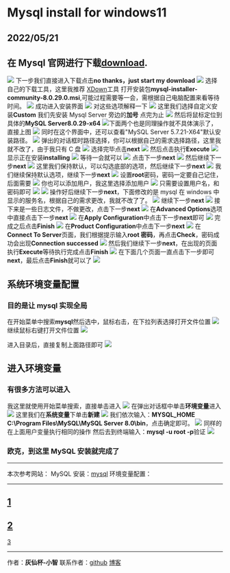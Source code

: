 # Mysql install for windows11

## 2022/05/21

## 在 Mysql 官网进行下载[download](https://dev.mysql.com/downloads/installer/).

![](https://makeforpicgo.oss-cn-chengdu.aliyuncs.com/img[P6~~WC41SSZH_YXUG96T[V.png)
下一步我们直接进入下载点击**no thanks，just start my download**
![](https://makeforpicgo.oss-cn-chengdu.aliyuncs.com/img20220521214245.png)
选择自己的下载工具，这里我推荐 [XDown](https://www.xdown.org/)工具
打开安装包**mysql-installer-community-8.0.29.0.msi**,可能过程需要等一会，需根据自己电脑配置来看等待时间。
![](https://makeforpicgo.oss-cn-chengdu.aliyuncs.com/img20220521215015.png)
成功进入安装界面
![](https://makeforpicgo.oss-cn-chengdu.aliyuncs.com/img20220521215200.png)
对这些选项解释一下
![](https://makeforpicgo.oss-cn-chengdu.aliyuncs.com/img20220521215634.png)
这里我们选择自定义安装**Custom**
我们先安装 Mysql Server 旁边的**加号**
点完为止
![](https://makeforpicgo.oss-cn-chengdu.aliyuncs.com/img20220521220717.png)
然后将鼠标定位到具体的**MySQL Server8.0.29-x64**
![](https://makeforpicgo.oss-cn-chengdu.aliyuncs.com/img20220521220430.png)下面两个也是同理操作就不具体演示了，直接上图
![](https://makeforpicgo.oss-cn-chengdu.aliyuncs.com/img20220521221130.png)
同时在这个界面中，还可以查看"MySQL Server 5.7.21-X64"默认安装路径。
![](https://makeforpicgo.oss-cn-chengdu.aliyuncs.com/img20220521221500.png)
弹出的对话框时路径选择，你可以根据自己的需求选择路径，这里我就不改了，由于我只有 C 盘
![](https://makeforpicgo.oss-cn-chengdu.aliyuncs.com/img20220521221933.png)
选择完毕点击**next**
![](https://makeforpicgo.oss-cn-chengdu.aliyuncs.com/img20220521221209.png)
然后点击执行**Execute**
![](https://makeforpicgo.oss-cn-chengdu.aliyuncs.com/img20220521221315.png)
显示正在安装**installing**
![](https://makeforpicgo.oss-cn-chengdu.aliyuncs.com/img20220521222201.png)
等待一会就可以
![](https://makeforpicgo.oss-cn-chengdu.aliyuncs.com/img20220521222428.png)
点击下一步**next**
![](https://makeforpicgo.oss-cn-chengdu.aliyuncs.com/img20220521222559.png)
然后继续下一步**next**
![](https://makeforpicgo.oss-cn-chengdu.aliyuncs.com/img20220521222815.png)
这里我们保持默认，可以勾选底部的选项，然后继续下一步**next**
![](https://makeforpicgo.oss-cn-chengdu.aliyuncs.com/img20220521222746.png)
我们继续保持默认选项，继续下一步**next**
![](https://makeforpicgo.oss-cn-chengdu.aliyuncs.com/img20220521223118.png)
设置**root**密码，密码一定要自己记住，后面需要
![](https://makeforpicgo.oss-cn-chengdu.aliyuncs.com/img20220521223343.png)
你也可以添加用户，我这里选择添加用户
![](https://makeforpicgo.oss-cn-chengdu.aliyuncs.com/img20220521223837.png)
只需要设置用户名，和密码即可
![](https://makeforpicgo.oss-cn-chengdu.aliyuncs.com/img20220521223343.png)
![](https://makeforpicgo.oss-cn-chengdu.aliyuncs.com/img20220521223756.png)
操作好后继续下一步**next**，下面修改的是 mysql 在 windows 中显示的服务名，根据自己的需求更改，我就不改了了。
![](https://makeforpicgo.oss-cn-chengdu.aliyuncs.com/img20220521224351.png)
继续下一步**next**
![](https://makeforpicgo.oss-cn-chengdu.aliyuncs.com/img20220521224602.png)
接下来是一些日志文件，不做更改，点击下一步**next**
![](https://makeforpicgo.oss-cn-chengdu.aliyuncs.com/img20220521224745.png)
在**Advanced Options**选项中直接点击下一步**next**
![](https://makeforpicgo.oss-cn-chengdu.aliyuncs.com/img20220521224831.png)
在**Apply Configuration**中点击下一步**next**即可
![](https://makeforpicgo.oss-cn-chengdu.aliyuncs.com/img20220521225024.png)
完成之后点击**Finish**
![](https://makeforpicgo.oss-cn-chengdu.aliyuncs.com/img20220521225225.png)
在**Product Configuration**中点击下一步**next**
![](https://makeforpicgo.oss-cn-chengdu.aliyuncs.com/img20220521225252.png)
在**Connect To Server**页面，我们根据提示输入**root 密码**，再点击**Check**，密码成功会出现**Connection successed**
![](https://makeforpicgo.oss-cn-chengdu.aliyuncs.com/img20220521225523.png)
然后我们继续下一步**next**，在出现的页面执行**Execute**等待执行完成点击**Finish**
![](https://makeforpicgo.oss-cn-chengdu.aliyuncs.com/img20220521225900.png)
在下面几个页面一直点击下一步即可**next**，最后点击**Finish**就可以了
![](https://makeforpicgo.oss-cn-chengdu.aliyuncs.com/img20220521230041.png)

## 系统环境变量配置

### 目的是让 mysql 实现全局

在开始菜单中搜索**mysql**然后选中，鼠标右击，在下拉列表选择打开文件位置
![](https://makeforpicgo.oss-cn-chengdu.aliyuncs.com/img20220521230437.png)
继续鼠标右键打开文件位置
![](https://makeforpicgo.oss-cn-chengdu.aliyuncs.com/img20220521230607.png)

进入目录后，直接复制上面路径即可
![](https://makeforpicgo.oss-cn-chengdu.aliyuncs.com/img20220521230837.png)

## 进入环境变量

### 有很多方法可以进入

我这里就使用开始菜单搜索，直接单击进入
![](https://makeforpicgo.oss-cn-chengdu.aliyuncs.com/img20220521231020.png)
在弹出对话框中单击**环境变量**进入
![](https://makeforpicgo.oss-cn-chengdu.aliyuncs.com/img20220521231102.png)
这里我们在**系统变量**下单击**新建**
![](https://makeforpicgo.oss-cn-chengdu.aliyuncs.com/img20220521231240.png)
我们依次输入：**MYSQL_HOME**
**C:\Program Files\MySQL\MySQL Server 8.0\bin**，点击确定即可。
![](https://makeforpicgo.oss-cn-chengdu.aliyuncs.com/img20220521231355.png)
同样的在上面用户变量执行相同的操作
然后去到终端输入：**mysql -u root -p**验证
![](https://makeforpicgo.oss-cn-chengdu.aliyuncs.com/img20220521232855.png)

### 欧克，到这里 MySQL 安装就完成了

---

本次参考网站：
MySQL 安装：[mysql](https://blog.csdn.net/qq_40907977/article/details/109645908)
环境变量配置：

---

## [1](https://blog.csdn.net/fwdwqdwq/article/details/124006440)

## [2](https://blog.csdn.net/weixin_43914658/article/details/109764696)

[3](https://blog.csdn.net/weixin_43914658/article/details/111086077?spm=1001.2101.3001.6661.1&utm_medium=distribute.pc_relevant_t0.none-task-blog-2%7Edefault%7ECTRLIST%7ERate-1-111086077-blog-114580551.pc_relevant_antiscanv2&depth_1-utm_source=distribute.pc_relevant_t0.none-task-blog-2%7Edefault%7ECTRLIST%7ERate-1-111086077-blog-114580551.pc_relevant_antiscanv2&utm_relevant_index=1)

---

作者：**灰仙杯-小智**
联系作者：[github](https://github.com/dengzhu-hub/for_picgo)
[博客](https://jackdeng.top/)
